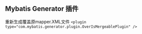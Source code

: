 ## Mybatis Generator 插件
>
重新生成覆盖原mapper.XML文件
`<plugin type="com.mybatis.generator.plugin.OverIsMergeablePlugin" />`